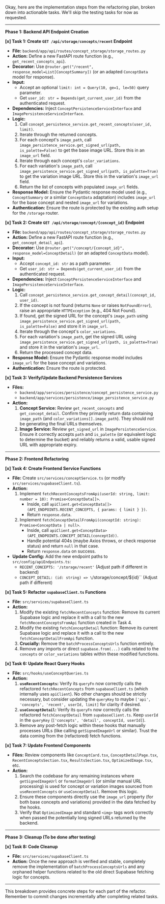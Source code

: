 Okay, here are the implementation steps from the refactoring plan, broken down into actionable tasks. We'll skip the testing tasks for now as requested.

---

**Phase 1: Backend API Endpoint Creation**

**[x] Task 1: Create `GET /api/storage/concepts/recent` Endpoint**

- **File:** `backend/app/api/routes/concept_storage/storage_routes.py`
- **Action:** Define a new FastAPI route function (e.g., `get_recent_concepts_api`).
- **Decorator:** Use `@router.get("/recent", response_model=List[ConceptSummary])` (or an adapted `ConceptData` model for response).
- **Input:**
  - Accept an optional `limit: int = Query(10, ge=1, le=50)` query parameter.
  - Get `user_id: str = Depends(get_current_user_id)` from the authenticated request.
- **Dependencies:** Inject `ConceptPersistenceServiceInterface` and `ImagePersistenceServiceInterface`.
- **Logic:**
  1.  Call `concept_persistence_service.get_recent_concepts(user_id, limit)`.
  2.  Iterate through the returned concepts.
  3.  For each concept's `image_path`, call `image_persistence_service.get_signed_url(path, is_palette=False)` to get the base image URL. Store this in an `image_url` field.
  4.  Iterate through each concept's `color_variations`.
  5.  For each variation's `image_path`, call `image_persistence_service.get_signed_url(path, is_palette=True)` to get the variation image URL. Store this in the variation's `image_url` field.
  6.  Return the list of concepts with populated `image_url` fields.
- **Response Model:** Ensure the Pydantic response model used (e.g., `ConceptSummary` or a similar `ConceptData` adaptation) includes `image_url` for the base concept and nested `image_url` for variations.
- **Authentication:** Ensure the route is protected by the existing auth setup for the `/storage` router.

**[x] Task 2: Create `GET /api/storage/concept/{concept_id}` Endpoint**

- **File:** `backend/app/api/routes/concept_storage/storage_routes.py`
- **Action:** Define a new FastAPI route function (e.g., `get_concept_detail_api`).
- **Decorator:** Use `@router.get("/concept/{concept_id}", response_model=ConceptDetail)` (or an adapted `ConceptData` model).
- **Input:**
  - Accept `concept_id: str` as a path parameter.
  - Get `user_id: str = Depends(get_current_user_id)` from the authenticated request.
- **Dependencies:** Inject `ConceptPersistenceServiceInterface` and `ImagePersistenceServiceInterface`.
- **Logic:**
  1.  Call `concept_persistence_service.get_concept_detail(concept_id, user_id)`.
  2.  If the concept is not found (returns `None` or raises `NotFoundError`), raise an appropriate `HTTPException` (e.g., 404 Not Found).
  3.  If found, get the signed URL for the concept's `image_path` using `image_persistence_service.get_signed_url(path, is_palette=False)` and store it in `image_url`.
  4.  Iterate through the concept's `color_variations`.
  5.  For each variation's `image_path`, get the signed URL using `image_persistence_service.get_signed_url(path, is_palette=True)` and store it in the variation's `image_url`.
  6.  Return the processed concept data.
- **Response Model:** Ensure the Pydantic response model includes `image_url` for the base concept and variations.
- **Authentication:** Ensure the route is protected.

**[x] Task 3: Verify/Update Backend Persistence Services**

- **Files:**
  - `backend/app/services/persistence/concept_persistence_service.py`
  - `backend/app/services/persistence/image_persistence_service.py`
- **Action:**
  1.  **Concept Service:** Review `get_recent_concepts` and `get_concept_detail`. Confirm they primarily return data containing `image_path` (and `color_variations[].image_path`). They should _not_ be generating the final URLs themselves.
  2.  **Image Service:** Review `get_signed_url` in `ImagePersistenceService`. Ensure it correctly accepts `path` and `is_palette` (or equivalent logic to determine the bucket) and reliably returns a valid, usable signed URL with appropriate expiry.

---

**Phase 2: Frontend Refactoring**

**[x] Task 4: Create Frontend Service Functions**

- **File:** Create `src/services/conceptService.ts` (or modify `src/services/supabaseClient.ts`).
- **Action:**
  1.  Implement `fetchRecentConceptsFromApi(userId: string, limit: number = 10): Promise<ConceptData[]>`.
      - Inside, call `apiClient.get<ConceptData[]>(API_ENDPOINTS.RECENT_CONCEPTS, { params: { limit } })`.
      - Return `response.data`.
  2.  Implement `fetchConceptDetailFromApi(conceptId: string): Promise<ConceptData | null>`.
      - Inside, call `apiClient.get<ConceptData>(API_ENDPOINTS.CONCEPT_DETAIL(conceptId))`.
      - Handle potential 404s (maybe Axios throws, or check response status) and return `null` in that case.
      - Return `response.data` on success.
- **Update Config:** Add the new endpoint paths to `src/config/apiEndpoints.ts`:
  - `RECENT_CONCEPTS: '/storage/recent'` (Adjust path if different in backend)
  - `CONCEPT_DETAIL: (id: string) => \`/storage/concept/${id}\`` (Adjust path if different)

**[x] Task 5: Refactor `supabaseClient.ts` Functions**

- **File:** `src/services/supabaseClient.ts`
- **Action:**
  1.  Modify the existing `fetchRecentConcepts` function: Remove its current Supabase logic and replace it with a call to the new `fetchRecentConceptsFromApi` function created in Task 4.
  2.  Modify the existing `fetchConceptDetail` function: Remove its current Supabase logic and replace it with a call to the new `fetchConceptDetailFromApi` function.
  3.  **Crucially:** Remove the `batchProcessConceptsUrls` function entirely.
  4.  Remove any imports or direct `supabase.from(...)` calls related to the `concepts` or `color_variations` tables within these modified functions.

**[x] Task 6: Update React Query Hooks**

- **File:** `src/hooks/useConceptQueries.ts`
- **Action:**
  1.  **`useRecentConcepts`:** Verify its `queryFn` now correctly calls the refactored `fetchRecentConcepts` from `supabaseClient.ts` (which internally uses `apiClient`). No other changes should be strictly necessary, but consider updating the `queryKey` to maybe `['api', 'concepts', 'recent', userId, limit]` for clarity if desired.
  2.  **`useConceptDetail`:** Verify its `queryFn` now correctly calls the refactored `fetchConceptDetail` from `supabaseClient.ts`. Keep `userId` in the `queryKey` (`['concepts', 'detail', conceptId, userId]`).
  3.  Remove any post-fetch logic within these hooks that manually processes URLs (like calling `getSignedImageUrl` or similar). Trust the data coming from the (refactored) fetch functions.

**[x] Task 7: Update Frontend Components**

- **Files:** Review components like `ConceptCard.tsx`, `ConceptDetailPage.tsx`, `RecentConceptsSection.tsx`, `ResultsSection.tsx`, `OptimizedImage.tsx`, etc.
- **Action:**
  1.  Search the codebase for any remaining instances where `getSignedImageUrl` or `formatImageUrl` (or similar manual URL processing) is used for concept or variation images sourced from `useRecentConcepts` or `useConceptDetail`. Remove this logic.
  2.  Ensure these components directly use the `image_url` property (for both base concepts and variations) provided in the data fetched by the hooks.
  3.  Verify that `OptimizedImage` and standard `<img>` tags work correctly when passed the potentially long signed URLs returned by the backend.

---

**Phase 3: Cleanup (To be done after testing)**

**[x] Task 8: Code Cleanup**

- **File:** `src/services/supabaseClient.ts`
- **Action:** Once the new approach is verified and stable, completely remove the implementation of `batchProcessConceptsUrls` and any orphaned helper functions related to the old direct Supabase fetching logic for concepts.

---

This breakdown provides concrete steps for each part of the refactor. Remember to commit changes incrementally after completing related tasks.
